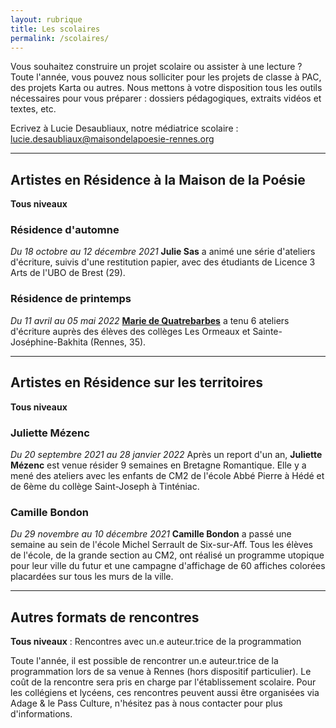 ```yaml
---
layout: rubrique
title: Les scolaires
permalink: /scolaires/
---
```


Vous souhaitez construire un projet scolaire ou assister à une lecture ? Toute l'année, vous pouvez nous solliciter pour les projets de classe à PAC, des projets Karta ou autres. Nous mettons à votre disposition tous les outils nécessaires pour vous préparer : dossiers pédagogiques, extraits vidéos et textes, etc.

Ecrivez à Lucie Desaubliaux, notre médiatrice scolaire : lucie.desaubliaux@maisondelapoesie-rennes.org

---

## Artistes en Résidence à la Maison de la Poésie

**Tous niveaux**

### Résidence d'automne

*Du 18 octobre au 12 décembre 2021*
**Julie Sas** a animé une série d'ateliers d'écriture, suivis d'une restitution papier, avec des étudiants de Licence 3 Arts de l'UBO de Brest (29).

### Résidence de printemps

*Du 11 avril au 05 mai 2022*
**[Marie de Quatrebarbes](/residence/2022/05/02/residences-marie-dequatrebarbes.html)** a tenu 6 ateliers d'écriture auprès des élèves des collèges Les Ormeaux et Sainte-Joséphine-Bakhita (Rennes, 35).

---

## Artistes en Résidence sur les territoires

**Tous niveaux**

### Juliette Mézenc

*Du 20 septembre 2021 au 28 janvier 2022*
Après un report d'un an, **Juliette Mézenc** est venue résider 9 semaines en Bretagne Romantique. Elle y a mené des ateliers avec les enfants de CM2 de l'école Abbé Pierre à Hédé et de 6ème du collège Saint-Joseph à Tinténiac.

### Camille Bondon

*Du 29 novembre au 10 décembre 2021*
**Camille Bondon** a passé une semaine au sein de l'école Michel Serrault de Six-sur-Aff. Tous les élèves de l'école, de la grande section au CM2, ont réalisé un programme utopique pour leur ville du futur et une campagne d'affichage de 60 affiches colorées placardées sur tous les murs de la ville.

---

## Autres formats de rencontres

**Tous niveaux** : Rencontres avec un.e auteur.trice de la programmation

Toute l'année, il est possible de rencontrer un.e auteur.trice de la programmation lors de sa venue à Rennes (hors dispositif particulier). Le coût de la rencontre sera pris en charge par l'établissement scolaire. Pour les collégiens et lycéens, ces rencontres peuvent aussi être organisées via Adage & le Pass Culture, n'hésitez pas à nous contacter pour plus d'informations.
